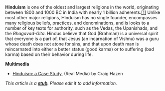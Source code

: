 **Hinduism** is one of the oldest and largest religions in the
world, originating between 1800 and 1000 BC in India with nearly 1
billion
adherents.[[1]](http://www.adherents.com/largecom/com_hindu.html)
Unlike most other major religions, Hinduism has no single founder,
encompasses many religious beliefs, practices, and denominations,
and is looks to a number of key texts for authority, such as the
Vedas, the Upanishads, and the *Bhagavad-Gita*. Hindus believe that
God (Brahman) is a universal spirit that everyone is a part of,
that Jesus (an incarnation of Vishnu) was a guru whose death does
not atone for sins, and that upon death man is reincarnated into
either a better status (good karma) or to suffering (bad karma)
based on their behavior during life.



**Multimedia**

-   [Hinduism: a Case Study](http://hisdefense.org/LinkClick.aspx?link=Audio/Hazen+-+3+Hinduism+a+Case+Study.ram&tabid=136&mid=955),
    (Real Media) by Craig Hazen

*This article is a **[stub](http://www.theopedia.com/Category:Theopedia_stubs "Category:Theopedia stubs")**. Please edit it to add information.*


